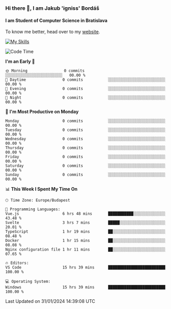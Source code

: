 ### Hi there 👋, I am Jakub 'igniss' Bordáš

#### I am Student of Computer Science in Bratislava
To know me better, head over to my [website](https://bordas.sk).

[![My Skills](https://skillicons.dev/icons?i=js,html,css,figma,svelte,java,kotlin,python,postgresql,typescript,nest,nodejs)](https://bordas.sk)


<!--START_SECTION:waka-->
![Code Time](http://img.shields.io/badge/Code%20Time-1%2C385%20hrs%2027%20mins-blue)

**I'm an Early 🐤** 

```text
🌞 Morning                0 commits           ░░░░░░░░░░░░░░░░░░░░░░░░░   00.00 % 
🌆 Daytime                0 commits           ░░░░░░░░░░░░░░░░░░░░░░░░░   00.00 % 
🌃 Evening                0 commits           ░░░░░░░░░░░░░░░░░░░░░░░░░   00.00 % 
🌙 Night                  0 commits           ░░░░░░░░░░░░░░░░░░░░░░░░░   00.00 % 
```
📅 **I'm Most Productive on Monday** 

```text
Monday                   0 commits           ░░░░░░░░░░░░░░░░░░░░░░░░░   00.00 % 
Tuesday                  0 commits           ░░░░░░░░░░░░░░░░░░░░░░░░░   00.00 % 
Wednesday                0 commits           ░░░░░░░░░░░░░░░░░░░░░░░░░   00.00 % 
Thursday                 0 commits           ░░░░░░░░░░░░░░░░░░░░░░░░░   00.00 % 
Friday                   0 commits           ░░░░░░░░░░░░░░░░░░░░░░░░░   00.00 % 
Saturday                 0 commits           ░░░░░░░░░░░░░░░░░░░░░░░░░   00.00 % 
Sunday                   0 commits           ░░░░░░░░░░░░░░░░░░░░░░░░░   00.00 % 
```


📊 **This Week I Spent My Time On** 

```text
🕑︎ Time Zone: Europe/Budapest

💬 Programming Languages: 
Vue.js                   6 hrs 48 mins       ███████████░░░░░░░░░░░░░░   43.48 % 
Svelte                   3 hrs 7 mins        █████░░░░░░░░░░░░░░░░░░░░   20.01 % 
TypeScript               1 hr 19 mins        ██░░░░░░░░░░░░░░░░░░░░░░░   08.48 % 
Docker                   1 hr 15 mins        ██░░░░░░░░░░░░░░░░░░░░░░░   08.08 % 
Nginx configuration file 1 hr 11 mins        ██░░░░░░░░░░░░░░░░░░░░░░░   07.65 % 

🔥 Editors: 
VS Code                  15 hrs 39 mins      █████████████████████████   100.00 % 

💻 Operating System: 
Windows                  15 hrs 39 mins      █████████████████████████   100.00 % 
```


 Last Updated on 31/01/2024 14:39:08 UTC
<!--END_SECTION:waka-->
